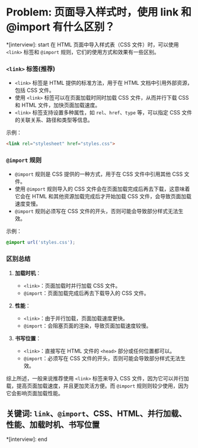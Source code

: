 # Problem: 页面导入样式时，使用 link 和@import 有什么区别？

*[interview]: start
在 HTML 页面中导入样式表（CSS 文件）时，可以使用 `<link>` 标签和 `@import` 规则，它们的使用方式和效果有一些区别。

### `<link>` 标签(推荐)

- `<link>` 标签是 HTML 提供的标准方法，用于在 HTML 文档中引用外部资源，包括 CSS 文件。
- 使用 `<link>` 标签可以在页面加载时同时加载 CSS 文件，从而并行下载 CSS 和 HTML 文件，加快页面加载速度。
- `<link>` 标签支持设置多种属性，如 `rel`、`href`、`type` 等，可以指定 CSS 文件的关联关系、路径和类型等信息。

示例：
```html
<link rel="stylesheet" href="styles.css">
```

### `@import` 规则

- `@import` 规则是 CSS 提供的一种方式，用于在 CSS 文件中引用其他 CSS 文件。
- 使用 `@import` 规则导入的 CSS 文件会在页面加载完成后再去下载，这意味着它会在 HTML 和其他资源加载完成后才开始加载 CSS 文件，会导致页面加载速度变慢。
- `@import` 规则必须写在 CSS 文件的开头，否则可能会导致部分样式无法生效。

示例：
```css
@import url('styles.css');
```

### 区别总结

1. **加载时机**：
   - `<link>`：页面加载时并行加载 CSS 文件。
   - `@import`：页面加载完成后再去下载导入的 CSS 文件。

2. **性能**：
   - `<link>`：由于并行加载，页面加载速度更快。
   - `@import`：会阻塞页面的渲染，导致页面加载速度较慢。

3. **书写位置**：
   - `<link>`：直接写在 HTML 文件的 `<head>` 部分或任何位置都可以。
   - `@import`：必须写在 CSS 文件的开头，否则可能会导致部分样式无法生效。

综上所述，一般来说推荐使用 `<link>` 标签来导入 CSS 文件，因为它可以并行加载，提高页面加载速度，并且更加灵活方便。而 `@import` 规则则较少使用，因为它会影响页面加载性能。

## 关键词: `link`、`@import`、CSS、HTML、并行加载、性能、加载时机、书写位置
*[interview]: end
